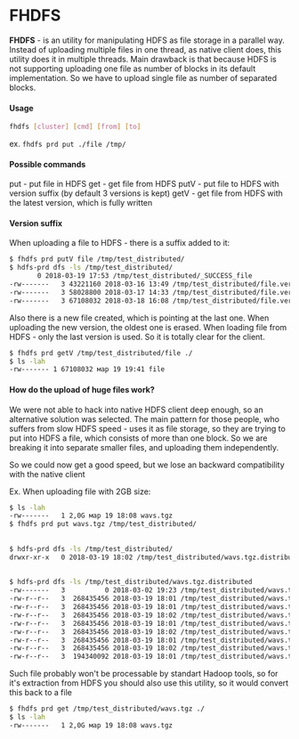 # FHDFS
**FHDFS** - is an utility for manipulating HDFS as file storage in a parallel way.
Instead of uploading multiple files in one thread, as native client does,
this utility does it in multiple threads.
Main drawback is that because HDFS is not supporting uploading
one file as number of blocks in its default implementation.
So we have to upload single file as number of separated blocks.

#### Usage
```bash
fhdfs [cluster] [cmd] [from] [to]
```

ex. `fhdfs prd put ./file /tmp/`

#### Possible commands
put - put file in HDFS
get - get file from HDFS
putV - put file to HDFS with version suffix (by default 3 versions is kept)
getV - get file from HDFS with the latest version, which is fully written

#### Version suffix
When uploading a file to HDFS - there is a suffix added to it:

```bash
$ fhdfs prd putV file /tmp/test_distributed/
$ hdfs-prd dfs -ls /tmp/test_distributed/
       0 2018-03-19 17:53 /tmp/test_distributed/_SUCCESS_file
-rw-------   3 43221160 2018-03-16 13:49 /tmp/test_distributed/file.ver.1521470999929
-rw-------   3 58028800 2018-03-17 14:33 /tmp/test_distributed/file.ver.1521471050161
-rw-------   3 67108032 2018-03-18 16:08 /tmp/test_distributed/file.ver.1521471176054
```

Also there is a new file created, which is pointing at the last one.
When uploading the new version, the oldest one is erased.
When loading file from HDFS - only the last version is used. So it is totally
clear for the client.

```bash
$ fhdfs prd getV /tmp/test_distributed/file ./
$ ls -lah
-rw------- 1 67108032 мар 19 19:41 file
``` 

#### How do the upload of huge files work?
We were not able to hack into native HDFS client deep enough, so an alternative
solution was selected. The main pattern for those people, who suffers from slow HDFS speed - 
uses it as file storage, so they are trying to put into HDFS a file,
which consists of more than one block. So we are breaking it into separate smaller files,
and uploading them independently.

So we could now get a good speed, but we lose an backward compatibility with the native client

Ex. When uploading file with 2GB size:

```bash
$ ls -lah
-rw-------   1 2,0G мар 19 18:08 wavs.tgz
$ fhdfs prd put wavs.tgz /tmp/test_distributed/
 
 
$ hdfs-prd dfs -ls /tmp/test_distributed/
drwxr-xr-x   0 2018-03-19 18:02 /tmp/test_distributed/wavs.tgz.distributed
 
 
$ hdfs-prd dfs -ls /tmp/test_distributed/wavs.tgz.distributed
-rw-------   3          0 2018-03-02 19:23 /tmp/test_distributed/wavs.tgz.distributed/_ATTRIBUTES
-rw-r--r--   3  268435456 2018-03-19 18:01 /tmp/test_distributed/wavs.tgz.distributed/part-00000
-rw-r--r--   3  268435456 2018-03-19 18:01 /tmp/test_distributed/wavs.tgz.distributed/part-00001
-rw-r--r--   3  268435456 2018-03-19 18:02 /tmp/test_distributed/wavs.tgz.distributed/part-00002
-rw-r--r--   3  268435456 2018-03-19 18:01 /tmp/test_distributed/wavs.tgz.distributed/part-00003
-rw-r--r--   3  268435456 2018-03-19 18:02 /tmp/test_distributed/wavs.tgz.distributed/part-00004
-rw-r--r--   3  268435456 2018-03-19 18:01 /tmp/test_distributed/wavs.tgz.distributed/part-00005
-rw-r--r--   3  268435456 2018-03-19 18:02 /tmp/test_distributed/wavs.tgz.distributed/part-00006
-rw-r--r--   3  194340092 2018-03-19 18:01 /tmp/test_distributed/wavs.tgz.distributed/part-00007
``` 

Such file probably won't be processable by standart Hadoop tools,
so for it's extraction from HDFS you should also use this utility,
so it would convert this back to a file

```bash
$ fhdfs prd get /tmp/test_distributed/wavs.tgz ./
$ ls -lah
-rw-------   1 2,0G мар 19 18:08 wavs.tgz
```